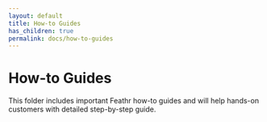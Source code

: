 ```yaml
---
layout: default
title: How-to Guides
has_children: true
permalink: docs/how-to-guides
---
```


# How-to Guides

This folder includes important Feathr how-to guides and will help hands-on customers with detailed step-by-step guide.
